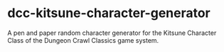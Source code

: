 # dcc-kitsune-character-generator
A pen and paper random character generator for the Kitsune Character Class of the Dungeon Crawl Classics game system.
